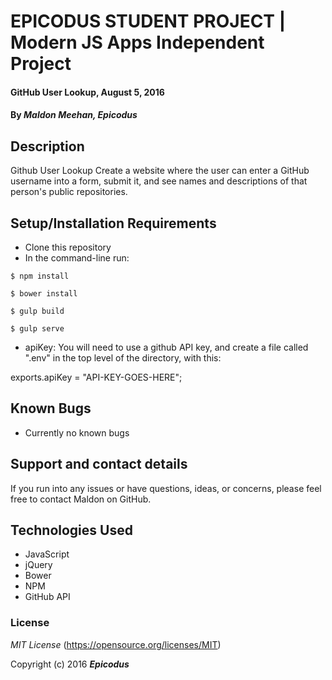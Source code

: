 # EPICODUS STUDENT PROJECT | Modern JS Apps Independent Project

#### GitHub User Lookup, August 5, 2016

#### By _**Maldon Meehan, Epicodus**_

## Description

Github User Lookup
Create a website where the user can enter a GitHub username into a form, submit it, and see names and descriptions of that person's public repositories.

## Setup/Installation Requirements

* Clone this repository
* In the command-line run:
```
$ npm install
```
```
$ bower install
```
```
$ gulp build
```
```
$ gulp serve
```
* apiKey: You will need to use a github API key, and create a file called ".env" in the top level of the directory, with this:

exports.apiKey = "API-KEY-GOES-HERE";

## Known Bugs

* Currently no known bugs

## Support and contact details

If you run into any issues or have questions, ideas, or concerns, please feel free to contact Maldon on GitHub.

## Technologies Used

* JavaScript
* jQuery
* Bower
* NPM
* GitHub API

### License

*MIT License*
(https://opensource.org/licenses/MIT)

Copyright (c) 2016 **_Epicodus_**
